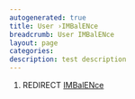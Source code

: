 ```yaml
---
autogenerated: true
title: User ›IMBalENce
breadcrumb: User IMBalENce
layout: page
categories: 
description: test description
---
```


1.  REDIRECT [IMBalENce](IMBalENce "wikilink")
